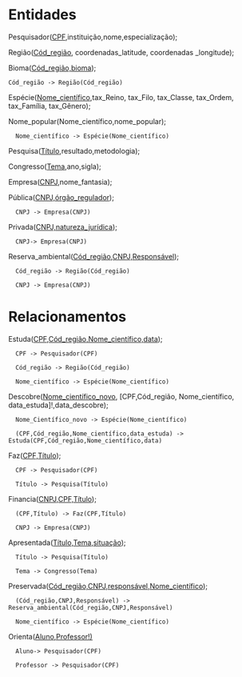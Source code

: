 # Entidades

Pesquisador(<ins>CPF</ins>,instituição,nome,especialização);

Região(<ins>Cód_região</ins>, coordenadas_latitude, coordenadas _longitude);

Bioma(<ins>Cód_região,bioma</ins>);

    Cód_região -> Região(Cód_região)

Espécie(<ins>Nome_científico</ins>,tax_Reino, tax_Filo, tax_Classe, tax_Ordem, tax_Família, tax_Gênero);

Nome_popular(Nome_científico,nome_popular);

      Nome_científico -> Espécie(Nome_científico)

Pesquisa(<ins>Título</ins>,resultado,metodologia);

Congresso(<ins>Tema</ins>,ano,sigla);

Empresa(<ins>CNPJ</ins>,nome_fantasia);

Pública(<ins>CNPJ,órgão_regulador</ins>);

      CNPJ -> Empresa(CNPJ)

Privada(<ins>CNPJ,natureza_jurídica</ins>);

      CNPJ-> Empresa(CNPJ)

Reserva_ambiental(<ins>Cód_região,CNPJ,Responsável</ins>);

      Cód_região -> Região(Cód_região)

      CNPJ -> Empresa(CNPJ)


# Relacionamentos


Estuda(<ins>CPF,Cód_região,Nome_científico,data</ins>);

      CPF -> Pesquisador(CPF)

      Cód_região -> Região(Cód_região)

      Nome_científico -> Espécie(Nome_científico)

Descobre(<ins>Nome_científico_novo</ins>, [CPF,Cód_região, Nome_científico, data_estuda]!,data_descobre);

      Nome_Científico_novo -> Espécie(Nome_científico)

      (CPF,Cód_região,Nome_científico,data_estuda) -> Estuda(CPF,Cód_região,Nome_científico,data)

Faz(<ins>CPF,Título</ins>);

      CPF -> Pesquisador(CPF)

      Título -> Pesquisa(Título)

Financia(<ins>CNPJ,CPF,Título</ins>);

      (CPF,Título) -> Faz(CPF,Título)

      CNPJ -> Empresa(CNPJ)

Apresentada(<ins>Título,Tema,situação</ins>);

      Título -> Pesquisa(Título)

      Tema -> Congresso(Tema)

Preservada(<ins>Cód_região,CNPJ,responsável,Nome_científico</ins>);

      (Cód_região,CNPJ,Responsável) -> Reserva_ambiental(Cód_região,CNPJ,Responsável)

      Nome_científico -> Espécie(Nome_científico)

Orienta(<ins>Aluno<ins>,Professor!)

      Aluno-> Pesquisador(CPF)

      Professor -> Pesquisador(CPF)
